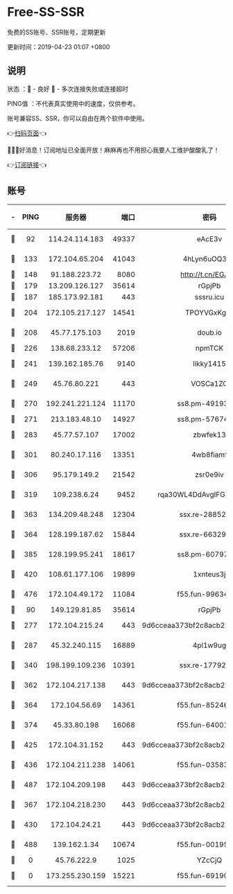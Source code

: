 # Free-SS-SSR

免费的SS账号、SSR账号，定期更新

更新时间：2019-04-23 01:07 +0800

## 说明

状态     ：🙂 - 良好 🙁 - 多次连接失败或连接超时

PING值   ：不代表真实使用中的速度，仅供参考。

账号兼容SS、SSR，你可以自由在两个软件中使用。

👉[扫码页面](https://liesauer.github.io/Free-SS-SSR/)👈

🎉🎉🎉好消息！订阅地址已全面开放！麻麻再也不用担心我要人工维护酸酸乳了！

👉[订阅链接](https://www.liesauer.net/yogurt/subscribe?ACCESS_TOKEN=DAYxR3mMaZAsaqUb)👈

## 账号

|-|PING|服务器|端口|密码|加密方式|区域|
|:----:|:----:|:-----:|-----:|:----:|:----:|:----:|
|🙂|92|114.24.114.183|49337|eAcE3v|chacha20-ietf|TW|
|🙂|133|172.104.65.204|41043|4hLyn6uOQ3hU|aes-256-cfb|JP|
|🙂|148|91.188.223.72|8080|http://t.cn/EGJIyrl|rc4-md5|RU|
|🙂|179|13.209.126.127|35614|rGpjPb|rc4-md5|KR|
|🙂|187|185.173.92.181|443|sssru.icu|rc4-md5|RU|
|🙂|204|172.105.217.127|14541|TPOYVGxKglpi|aes-256-cfb|JP|
|🙂|208|45.77.175.103|2019|doub.io|aes-128-ctr|SG|
|🙂|226|138.68.233.12|57206|npmTCK|rc4-md5|US|
|🙂|241|139.162.185.76|9140|likky1415|aes-256-cfb|DE|
|🙂|249|45.76.80.221|443|VOSCa1ZG|aes-256-cfb|DE|
|🙂|270|192.241.221.124|11170|ss8.pm-49193662|aes-256-cfb|US|
|🙂|271|213.183.48.10|14927|ss8.pm-57674644|rc4-md5|RU|
|🙂|283|45.77.57.107|17002|zbwfek13|aes-256-cfb|GB|
|🙂|301|80.240.17.116|13351|4wb8fiamf|aes-256-cfb|DE|
|🙂|306|95.179.149.2|21542|zsr0e9iv|aes-256-cfb|NL|
|🙂|319|109.238.6.24|9452|rqa30WL4DdAvgIFG6Fs3znzTa|aes-256-cfb|FR|
|🙂|363|134.209.48.248|12304|ssx.re-28852325|aes-256-cfb|US|
|🙂|364|128.199.187.62|15844|ssx.re-66329792|aes-256-cfb|SG|
|🙂|385|128.199.95.241|18617|ss8.pm-60797363|aes-256-cfb|SG|
|🙂|420|108.61.177.106|19899|1xnteus3j|aes-256-cfb|FR|
|🙂|476|172.104.49.172|11084|f55.fun-99634855|aes-256-cfb|SG|
|🙂|90|149.129.81.85|35614|rGpjPb|rc4-md5|HK|
|🙂|277|172.104.215.24|443|9d6cceaa373bf2c8acb22e60b6a58be6|aes-256-cfb|US|
|🙂|287|45.32.240.115|16889|4pl1w9ug|aes-256-cfb|AU|
|🙂|340|198.199.109.236|10391|ssx.re-17792971|aes-256-cfb|US|
|🙂|362|172.104.217.138|443|9d6cceaa373bf2c8acb22e60b6a58be6|aes-256-cfb|US|
|🙂|364|172.104.56.69|14361|f55.fun-85246360|aes-256-cfb|SG|
|🙂|374|45.33.80.198|16068|f55.fun-64001749|aes-256-cfb|US|
|🙂|425|172.104.31.152|443|9d6cceaa373bf2c8acb22e60b6a58be6|aes-256-cfb|US|
|🙂|436|172.104.211.238|14061|f55.fun-03583408|aes-256-cfb|US|
|🙂|487|172.104.209.198|443|9d6cceaa373bf2c8acb22e60b6a58be6|aes-256-cfb|US|
|🙁|367|172.104.218.230|443|9d6cceaa373bf2c8acb22e60b6a58be6|aes-256-cfb|US|
|🙁|430|172.104.24.21|443|9d6cceaa373bf2c8acb22e60b6a58be6|aes-256-cfb|US|
|🙁|488|139.162.1.34|10674|f55.fun-00195102|aes-256-cfb|SG|
|🙁|0|45.76.222.9|1025|YZcCjQ|rc4-md5|JP|
|🙁|0|173.255.230.159|15221|f55.fun-69190393|aes-256-cfb|US|

